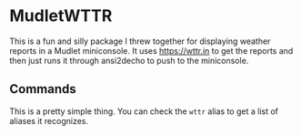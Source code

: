 # MudletWTTR

This is a fun and silly package I threw together for displaying weather reports in a Mudlet miniconsole.
It uses https://wttr.in to get the reports and then just runs it through ansi2decho to push to the miniconsole.

## Commands

This is a pretty simple thing. You can check the `wttr` alias to get a list of aliases it recognizes.
